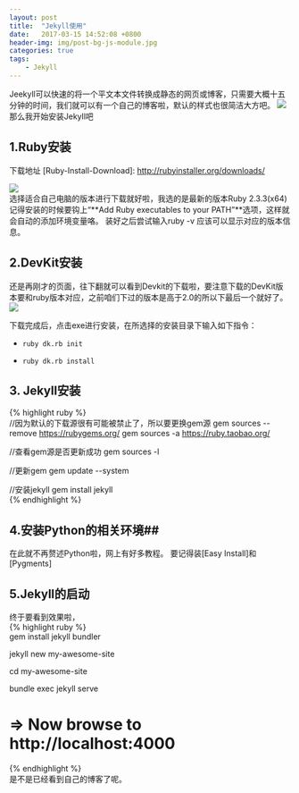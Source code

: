 ```yaml
---
layout: post
title:  "Jekyll使用"
date:   2017-03-15 14:52:08 +0800
header-img: img/post-bg-js-module.jpg
categories: true
tags:
    - Jekyll
---
```

Jeekyll可以快速的将一个平文本文件转换成静态的网页或博客，只需要大概十五分钟的时间，我们就可以有一个自己的博客啦，默认的样式也很简洁大方吧。
![](http://i.imgur.com/yfviaFk.png)   
那么我开始安装Jekyll吧  
## 1.Ruby安装   ##
下载地址  [Ruby-Install-Download]: http://rubyinstaller.org/downloads/    
 
![](http://i.imgur.com/uRu8xXz.png)  
选择适合自己电脑的版本进行下载就好啦，我选的是最新的版本Ruby 2.3.3(x64) 记得安装的时候要钩上“**Add Ruby executables to your PATH”**选项，这样就会自动的添加环境变量咯。
装好之后尝试输入ruby -v 应该可以显示对应的版本信息。
## 2.DevKit安装 ##
还是再刚才的页面，往下翻就可以看到Devkit的下载啦，要注意下载的DevKit版本要和ruby版本对应，之前咱们下过的版本是高于2.0的所以下最后一个就好了。
![](http://i.imgur.com/fjs9QwT.png)

下载完成后，点击exe进行安装，在所选择的安装目录下输入如下指令：  
-     ruby dk.rb init    
-     ruby dk.rb install   
## 3. Jekyll安装 ##

{% highlight ruby %}    
//因为默认的下载源很有可能被禁止了，所以要更换gem源
gem sources --remove https://rubygems.org/
gem sources -a https://ruby.taobao.org/

//查看gem源是否更新成功
gem sources -l

//更新gem
gem update --system

//安装jekyll
gem install jekyll  
{% endhighlight %}

## 4.安装Python的相关环境##

在此就不再赘述Python啦，网上有好多教程。
要记得装[Easy Install]和[Pygments] 
## 5.Jekyll的启动 ##
终于要看到效果啦，  
{% highlight ruby %}      
gem install jekyll bundler

jekyll new my-awesome-site

cd my-awesome-site

bundle exec jekyll serve

# => Now browse to http://localhost:4000 
{% endhighlight %}    
是不是已经看到自己的博客了呢。    		


